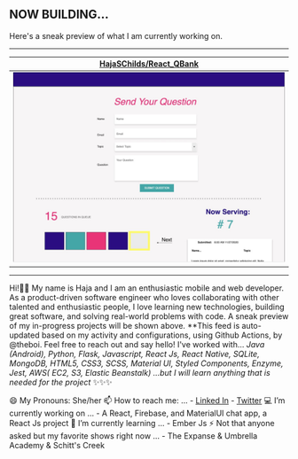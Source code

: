 ## NOW BUILDING...

Here's a sneak preview of what I am currently working on.

---

| [HajaSChilds/React_QBank](https://github.com/HajaSChilds/React_QBank) |
| :-: |
| <a href="https://github.com/HajaSChilds/React_QBank"><img src="https://github.com/HajaSChilds/React_QBank/raw/master/DISPLAY.jpg" alt="HajaSChilds/React_QBank" title="HajaSChilds/React_QBank" width="NaN" height="NaN"></a> |



---

Hi!👋🏽  My name is Haja and I am an enthusiastic mobile and web developer. As a product-driven software engineer who loves collaborating with other talented and enthusiastic people, I love learning new technologies, building great software, and solving real-world problems with code. A sneak preview of my in-progress projects will be shown above. **This feed is auto-updated based on my activity and configurations, using Github Actions, by @theboi.  Feel free to reach out and say hello!
I've worked with... *Java (Android), Python, Flask, Javascript, React Js, React Native, SQLite, MongoDB, HTML5, CSS3, SCSS, Material UI, Styled Components, Enzyme, Jest, AWS( EC2, S3, Elastic Beanstalk) ...but I will learn anything that is needed for the project* ✨✨✨

😄 My Pronouns: She/her
📫 How to reach me: ... - [Linked In](https://www.linkedin.com/in/haja-childs-dev-md/) - [Twitter](https://twitter.com/tech_natural)
💻 I’m currently working on ... - A React, Firebase, and MaterialUI chat app, a React Js project
🌱 I’m currently learning ... - Ember Js
⚡ Not that anyone asked but my favorite shows right now ... - The Expanse  &  Umbrella Academy & Schitt's Creek
